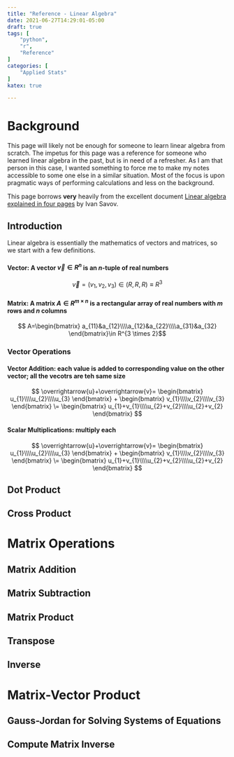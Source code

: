 ```yaml
---
title: "Reference - Linear Algebra"
date: 2021-06-27T14:29:01-05:00
draft: true
tags: [
	"python",
	"r",
	"Reference"
]
categories: [
	"Applied Stats"
]
katex: true

---
```

# Background

This page will likely not be enough for someone to learn linear algebra from scratch. The impetus for this page was a reference for someone who learned linear algebra in the past, but is in need of a refresher. As I am that person in this case, I wanted something to force me to make my notes accessible to some one else in a similar situation. Most of the focus is upon pragmatic ways of performing calculations and less on the background.

This page borrows __very__ heavily from the excellent document [Linear algebra explained in four pages](https://minireference.com/static/tutorials/linear_algebra_in_4_pages.pdf) by Ivan Savov.

## Introduction

Linear algebra is essentially the mathematics of vectors and matrices, so we start with a few definitions.

#### Vector: A vector $\overrightarrow{v} \in R^n$ is an $n$-tuple of real numbers

$$
\overrightarrow{v}=(v_1,v_2,v_3) \in (R, R, R) \equiv R^{3}
$$

#### Matrix: A matrix $A \in R^{m \times n}$ is a rectangular array of real numbers with $m$ rows and $n$ columns

$$
A=\begin{bmatrix}
a_{11}&a_{12}\\\\a_{12}&a_{22}\\\\a_{31}&a_{32}
\end{bmatrix}\in
R^{3 \times 2}$$

### Vector Operations

#### Vector Addition: each value is added to corresponding value on the other vector; all the vecotrs are teh same size

$$
\overrightarrow{u}+\overrightarrow{v}= 
\begin{bmatrix}
u_{1}\\\\u_{2}\\\\u_{3}
\end{bmatrix}
+
\begin{bmatrix}
v_{1}\\\\v_{2}\\\\v_{3}
\end{bmatrix}
\=
\begin{bmatrix}
u_{1}+v_{1}\\\\u_{2}+v_{2}\\\\u_{2}+v_{2}
\end{bmatrix}
$$

#### Scalar Multiplications: multiply each 

$$
\overrightarrow{u}+\overrightarrow{v}= 
\begin{bmatrix}
u_{1}\\\\u_{2}\\\\u_{3}
\end{bmatrix}
+
\begin{bmatrix}
v_{1}\\\\v_{2}\\\\v_{3}
\end{bmatrix}
\=
\begin{bmatrix}
u_{1}+v_{1}\\\\u_{2}+v_{2}\\\\u_{2}+v_{2}
\end{bmatrix}
$$

## Dot Product

## Cross Product

# Matrix Operations

## Matrix Addition

## Matrix Subtraction

## Matrix Product

## Transpose

## Inverse

# Matrix-Vector Product

## Gauss-Jordan for Solving Systems of Equations

## Compute Matrix Inverse
